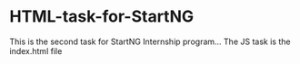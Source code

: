 # HTML-task-for-StartNG
This is the second task for StartNG Internship program...
The JS task is the index.html file
